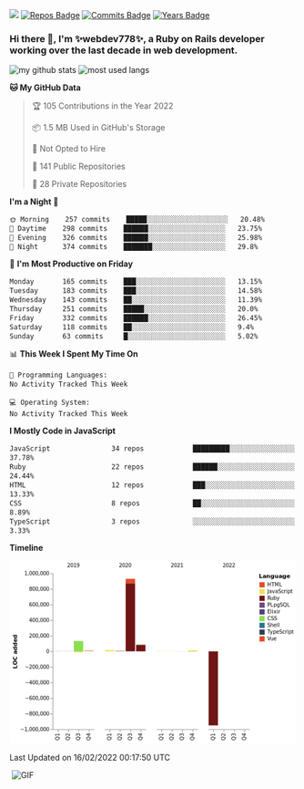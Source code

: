![](https://visitor-badge.glitch.me/badge?page_id=webdev778.webdev778)
[![Repos Badge](https://badges.pufler.dev/repos/webdev778)](https://badges.pufler.dev)
[![Commits Badge](https://badges.pufler.dev/commits/monthly/webdev778)](https://badges.pufler.dev)
[![Years Badge](https://badges.pufler.dev/years/webdev778)](https://badges.pufler.dev)
### Hi there 👋, I'm ✨webdev778✨, a Ruby on Rails developer working over the last decade in web development.


![my github stats](https://github-readme-stats.vercel.app/api?username=webdev778&show_icons=true&theme=tokyonight&line_height=27)
![most used langs](https://github-readme-stats.vercel.app/api/top-langs/?username=webdev778&hide=css,html&theme=tokyonight)

<!--START_SECTION:waka-->
**🐱 My GitHub Data** 

> 🏆 105 Contributions in the Year 2022
 > 
> 📦 1.5 MB Used in GitHub's Storage 
 > 
> 🚫 Not Opted to Hire
 > 
> 📜 141 Public Repositories 
 > 
> 🔑 28 Private Repositories  
 > 
**I'm a Night 🦉** 

```text
🌞 Morning    257 commits    █████░░░░░░░░░░░░░░░░░░░░   20.48% 
🌆 Daytime    298 commits    ██████░░░░░░░░░░░░░░░░░░░   23.75% 
🌃 Evening    326 commits    ██████░░░░░░░░░░░░░░░░░░░   25.98% 
🌙 Night      374 commits    ███████░░░░░░░░░░░░░░░░░░   29.8%

```
📅 **I'm Most Productive on Friday** 

```text
Monday       165 commits    ███░░░░░░░░░░░░░░░░░░░░░░   13.15% 
Tuesday      183 commits    ███░░░░░░░░░░░░░░░░░░░░░░   14.58% 
Wednesday    143 commits    ██░░░░░░░░░░░░░░░░░░░░░░░   11.39% 
Thursday     251 commits    █████░░░░░░░░░░░░░░░░░░░░   20.0% 
Friday       332 commits    ██████░░░░░░░░░░░░░░░░░░░   26.45% 
Saturday     118 commits    ██░░░░░░░░░░░░░░░░░░░░░░░   9.4% 
Sunday       63 commits     █░░░░░░░░░░░░░░░░░░░░░░░░   5.02%

```


📊 **This Week I Spent My Time On** 

```text
💬 Programming Languages: 
No Activity Tracked This Week

💻 Operating System: 
No Activity Tracked This Week

```

**I Mostly Code in JavaScript** 

```text
JavaScript               34 repos            █████████░░░░░░░░░░░░░░░░   37.78% 
Ruby                     22 repos            ██████░░░░░░░░░░░░░░░░░░░   24.44% 
HTML                     12 repos            ███░░░░░░░░░░░░░░░░░░░░░░   13.33% 
CSS                      8 repos             ██░░░░░░░░░░░░░░░░░░░░░░░   8.89% 
TypeScript               3 repos             ░░░░░░░░░░░░░░░░░░░░░░░░░   3.33%

```


**Timeline**

![Chart not found](https://raw.githubusercontent.com/webdev778/webdev778/master/charts/bar_graph.png) 


 Last Updated on 16/02/2022 00:17:50 UTC
<!--END_SECTION:waka-->

<img align="right" alt="GIF" src="https://github.com/webdev778/webdev778/blob/main/code.gif?raw=true" width="500" height="320" />

<!--
**webdev778/webdev778** is a ✨ _special_ ✨ repository because its `README.md` (this file) appears on your GitHub profile.

Here are some ideas to get you started:

- 🔭 I’m currently working on ...
- 🌱 I’m currently learning ...
- 👯 I’m looking to collaborate on ...
- 🤔 I’m looking for help with ...
- 💬 Ask me about ...
- 📫 How to reach me: ...
- 😄 Pronouns: ...
- ⚡ Fun fact: ...
-->
